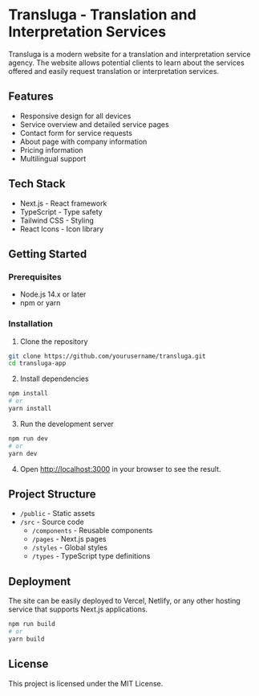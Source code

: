 # Transluga - Translation and Interpretation Services

Transluga is a modern website for a translation and interpretation service agency. The website allows potential clients to learn about the services offered and easily request translation or interpretation services.

## Features

- Responsive design for all devices
- Service overview and detailed service pages
- Contact form for service requests
- About page with company information
- Pricing information
- Multilingual support

## Tech Stack

- Next.js - React framework
- TypeScript - Type safety
- Tailwind CSS - Styling
- React Icons - Icon library

## Getting Started

### Prerequisites

- Node.js 14.x or later
- npm or yarn

### Installation

1. Clone the repository
```bash
git clone https://github.com/yourusername/transluga.git
cd transluga-app
```

2. Install dependencies
```bash
npm install
# or
yarn install
```

3. Run the development server
```bash
npm run dev
# or
yarn dev
```

4. Open [http://localhost:3000](http://localhost:3000) in your browser to see the result.

## Project Structure

- `/public` - Static assets
- `/src` - Source code
  - `/components` - Reusable components
  - `/pages` - Next.js pages
  - `/styles` - Global styles
  - `/types` - TypeScript type definitions

## Deployment

The site can be easily deployed to Vercel, Netlify, or any other hosting service that supports Next.js applications.

```bash
npm run build
# or
yarn build
```

## License

This project is licensed under the MIT License.
